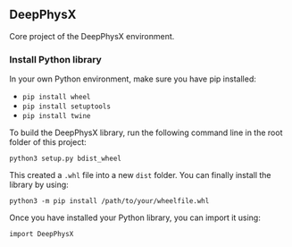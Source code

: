 ## DeepPhysX

Core project of the DeepPhysX environment.

### Install Python library 
In your own Python environment, make sure you have pip installed:
* `pip install wheel`
* `pip install setuptools`
* `pip install twine`

To build the DeepPhysX library, run the following command line in the root folder of this project:

`python3 setup.py bdist_wheel`

This created a `.whl` file into a new `dist` folder. You can finally install the library by using:

`python3 -m pip install /path/to/your/wheelfile.whl`

Once you have installed your Python library, you can import it using:

`import DeepPhysX`
